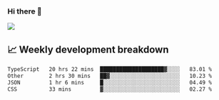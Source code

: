 ### Hi there 👋
<img align="center" src="https://github-readme-stats.vercel.app/api?username=Tumao727&show_icons=true&hide_title=true&theme=dracula" />


## 📈 Weekly development breakdown
<!--START_SECTION:waka-->

```txt
TypeScript   20 hrs 22 mins  ████████████████████▓░░░░   83.01 %
Other        2 hrs 30 mins   ██▓░░░░░░░░░░░░░░░░░░░░░░   10.23 %
JSON         1 hr 6 mins     █░░░░░░░░░░░░░░░░░░░░░░░░   04.49 %
CSS          33 mins         ▓░░░░░░░░░░░░░░░░░░░░░░░░   02.27 %
```

<!--END_SECTION:waka-->